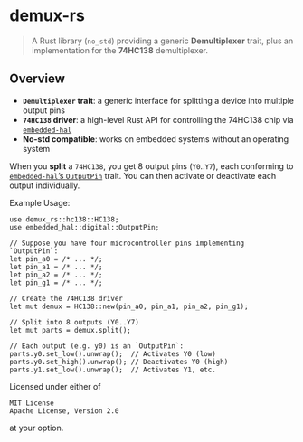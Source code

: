# demux-rs

> A Rust library (`no_std`) providing a generic **Demultiplexer** trait, plus an implementation for the **74HC138** demultiplexer.

## Overview

- **`Demultiplexer` trait**: a generic interface for splitting a device into multiple output pins  
- **`74HC138` driver**: a high-level Rust API for controlling the 74HC138 chip via [`embedded-hal`](https://github.com/rust-embedded/embedded-hal)  
- **No-std compatible**: works on embedded systems without an operating system  

When you **split** a `74HC138`, you get 8 output pins (`Y0`..`Y7`), each conforming to [`embedded-hal`’s `OutputPin`](https://docs.rs/embedded-hal/latest/embedded_hal/digital/trait.OutputPin.html) trait. You can then activate or deactivate each output individually.

Example Usage:

```
use demux_rs::hc138::HC138;
use embedded_hal::digital::OutputPin;

// Suppose you have four microcontroller pins implementing `OutputPin`:
let pin_a0 = /* ... */;
let pin_a1 = /* ... */;
let pin_a2 = /* ... */;
let pin_g1 = /* ... */;

// Create the 74HC138 driver
let mut demux = HC138::new(pin_a0, pin_a1, pin_a2, pin_g1);

// Split into 8 outputs (Y0..Y7)
let mut parts = demux.split();

// Each output (e.g. y0) is an `OutputPin`:
parts.y0.set_low().unwrap();  // Activates Y0 (low)
parts.y0.set_high().unwrap(); // Deactivates Y0 (high)
parts.y1.set_low().unwrap();  // Activates Y1, etc.
````

Licensed under either of

    MIT License
    Apache License, Version 2.0

at your option.
